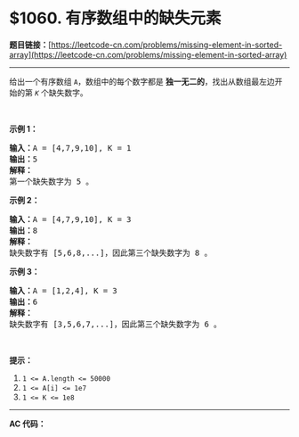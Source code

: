 # $1060. 有序数组中的缺失元素

**题目链接：**[https://leetcode-cn.com/problems/missing-element-in-sorted-array](https://leetcode-cn.com/problems/missing-element-in-sorted-array)

---

<div class="content__1Y2H">
 <div class="notranslate">
  <p>给出一个有序数组&nbsp;<code>A</code>，数组中的每个数字都是&nbsp;<strong>独一无二的</strong>，找出从数组最左边开始的第&nbsp;<code><em>K</em></code>&nbsp;个缺失数字。</p> 
  <p>&nbsp;</p> 
  <p><strong>示例 1：</strong></p> 
  <pre class="language-text"><strong>输入：</strong>A = [4,7,9,10], K = 1
<strong>输出：</strong>5
<strong>解释：</strong>
第一个缺失数字为 5 。
</pre> 
  <p><strong>示例 2：</strong></p> 
  <pre class="language-text"><strong>输入：</strong>A = [4,7,9,10], K = 3
<strong>输出：</strong>8
<strong>解释： </strong>
缺失数字有 [5,6,8,...]，因此第三个缺失数字为 8 。
</pre> 
  <p><strong>示例 3：</strong></p> 
  <pre class="language-text"><strong>输入：</strong>A = [1,2,4], K = 3
<strong>输出：</strong>6
<strong>解释：</strong>
缺失数字有 [3,5,6,7,...]，因此第三个缺失数字为 6 。
</pre> 
  <p>&nbsp;</p> 
  <p><strong>提示：</strong></p> 
  <ol> 
   <li><code>1 &lt;= A.length &lt;= 50000</code></li> 
   <li><code>1 &lt;= A[i] &lt;= 1e7</code></li> 
   <li><code>1 &lt;= K &lt;= 1e8</code></li> 
  </ol> 
 </div>
</div>

---

**AC 代码：**

```java

```